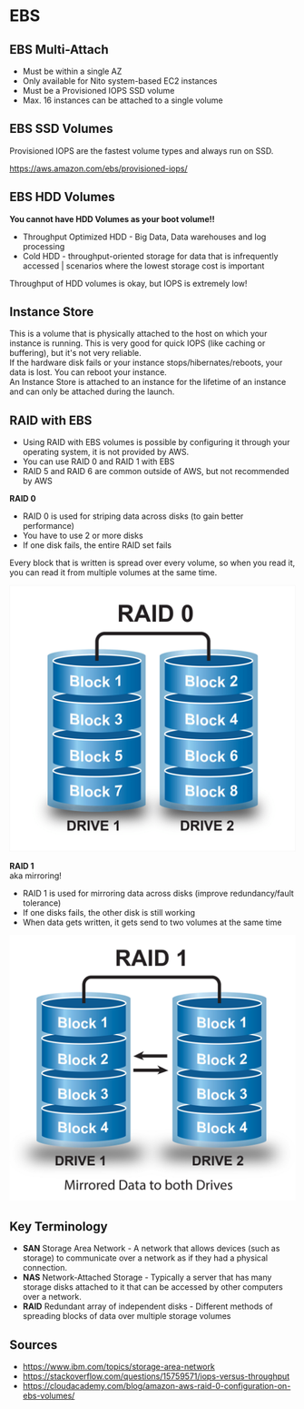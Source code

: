 # EBS

## EBS Multi-Attach
- Must be within a single AZ
- Only available for Nito system-based EC2 instances
- Must be a Provisioned IOPS SSD volume
- Max. 16 instances can be attached to a single volume

## EBS SSD Volumes
Provisioned IOPS are the fastest volume types and always run on SSD.  

https://aws.amazon.com/ebs/provisioned-iops/
 ## EBS HDD Volumes
 **You cannot have HDD Volumes as your boot volume!!**
   
- Throughput Optimized HDD - Big Data, Data warehouses and log processing
- Cold HDD - throughput-oriented storage for data that is infrequently accessed | scenarios where the lowest storage cost is important

Throughput of HDD volumes is okay, but IOPS is extremely low!

## Instance Store
This is a volume that is physically attached to the host on which your instance is running. This is very good for quick IOPS (like caching or buffering), but it's not very reliable.  
If the hardware disk fails or your instance stops/hibernates/reboots, your data is lost. You can reboot your instance.  
An Instance Store is attached to an instance for the lifetime of an instance and can only be attached during the launch.

## RAID with EBS
- Using RAID with EBS volumes is possible by configuring it through your operating system, it is not provided by AWS.  
- You can use RAID 0 and RAID 1 with EBS
- RAID 5 and RAID 6 are common outside of AWS, but not recommended by AWS
  
**RAID 0**  
- RAID 0 is used for striping data across disks (to gain better performance)
- You have to use 2 or more disks
- If one disk fails, the entire RAID set fails
  
Every block that is written is spread over every volume, so when you read it, you can read it from multiple volumes at the same time.  
  
![RAID 0](../../00_includes/SA-01/SA-06_RAID0.png)  
  
**RAID 1**  
aka mirroring!  
  
- RAID 1 is used for mirroring data across disks (improve redundancy/fault tolerance)
- If one disks fails, the other disk is still working
- When data gets written, it gets send to two volumes at the same time
  
![RAID 1](../../00_includes/SA-01/SA-06_Raid1.jpg)  

## Key Terminology
- **SAN** Storage Area Network - A network that allows devices (such as storage) to communicate over a network as if they had a physical connection.
- **NAS** Network-Attached Storage - Typically a server that has many storage disks attached to it that can be accessed by other computers over a network. 
- **RAID** Redundant array of independent disks - Different methods of spreading blocks of data over multiple storage volumes 

## Sources
- https://www.ibm.com/topics/storage-area-network
- https://stackoverflow.com/questions/15759571/iops-versus-throughput
- https://cloudacademy.com/blog/amazon-aws-raid-0-configuration-on-ebs-volumes/